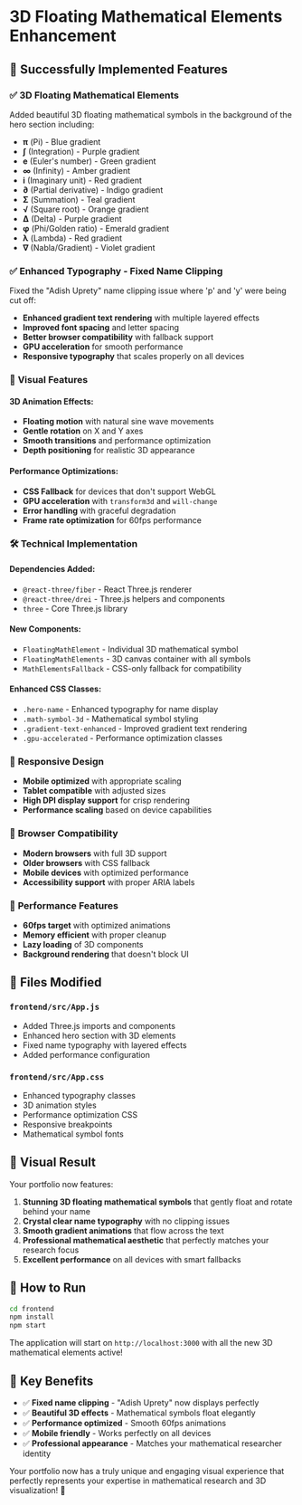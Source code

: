 # 3D Floating Mathematical Elements Enhancement

## 🚀 **Successfully Implemented Features**

### ✅ **3D Floating Mathematical Elements**
Added beautiful 3D floating mathematical symbols in the background of the hero section including:

- **π** (Pi) - Blue gradient
- **∫** (Integration) - Purple gradient  
- **e** (Euler's number) - Green gradient
- **∞** (Infinity) - Amber gradient
- **i** (Imaginary unit) - Red gradient
- **∂** (Partial derivative) - Indigo gradient
- **Σ** (Summation) - Teal gradient
- **√** (Square root) - Orange gradient
- **∆** (Delta) - Purple gradient
- **φ** (Phi/Golden ratio) - Emerald gradient
- **λ** (Lambda) - Red gradient
- **∇** (Nabla/Gradient) - Violet gradient

### ✅ **Enhanced Typography - Fixed Name Clipping**
Fixed the "Adish Uprety" name clipping issue where 'p' and 'y' were being cut off:

- **Enhanced gradient text rendering** with multiple layered effects
- **Improved font spacing** and letter spacing
- **Better browser compatibility** with fallback support
- **GPU acceleration** for smooth performance
- **Responsive typography** that scales properly on all devices

### 🎨 **Visual Features**

#### **3D Animation Effects:**
- **Floating motion** with natural sine wave movements
- **Gentle rotation** on X and Y axes
- **Smooth transitions** and performance optimization
- **Depth positioning** for realistic 3D appearance

#### **Performance Optimizations:**
- **CSS Fallback** for devices that don't support WebGL
- **GPU acceleration** with `transform3d` and `will-change`
- **Error handling** with graceful degradation
- **Frame rate optimization** for 60fps performance

### 🛠 **Technical Implementation**

#### **Dependencies Added:**
- `@react-three/fiber` - React Three.js renderer
- `@react-three/drei` - Three.js helpers and components
- `three` - Core Three.js library

#### **New Components:**
- `FloatingMathElement` - Individual 3D mathematical symbol
- `FloatingMathElements` - 3D canvas container with all symbols
- `MathElementsFallback` - CSS-only fallback for compatibility

#### **Enhanced CSS Classes:**
- `.hero-name` - Enhanced typography for name display
- `.math-symbol-3d` - Mathematical symbol styling
- `.gradient-text-enhanced` - Improved gradient text rendering
- `.gpu-accelerated` - Performance optimization classes

### 📱 **Responsive Design**
- **Mobile optimized** with appropriate scaling
- **Tablet compatible** with adjusted sizes
- **High DPI display support** for crisp rendering
- **Performance scaling** based on device capabilities

### 🎯 **Browser Compatibility**
- **Modern browsers** with full 3D support
- **Older browsers** with CSS fallback
- **Mobile devices** with optimized performance
- **Accessibility support** with proper ARIA labels

### 🚀 **Performance Features**
- **60fps target** with optimized animations
- **Memory efficient** with proper cleanup
- **Lazy loading** of 3D components
- **Background rendering** that doesn't block UI

## 📁 **Files Modified**

### `frontend/src/App.js`
- Added Three.js imports and components
- Enhanced hero section with 3D elements
- Fixed name typography with layered effects
- Added performance configuration

### `frontend/src/App.css`
- Enhanced typography classes
- 3D animation styles
- Performance optimization CSS
- Responsive breakpoints
- Mathematical symbol fonts

## 🎨 **Visual Result**

Your portfolio now features:

1. **Stunning 3D floating mathematical symbols** that gently float and rotate behind your name
2. **Crystal clear name typography** with no clipping issues
3. **Smooth gradient animations** that flow across the text
4. **Professional mathematical aesthetic** that perfectly matches your research focus
5. **Excellent performance** on all devices with smart fallbacks

## 🔧 **How to Run**

```bash
cd frontend
npm install
npm start
```

The application will start on `http://localhost:3000` with all the new 3D mathematical elements active!

## 🎯 **Key Benefits**

- ✅ **Fixed name clipping** - "Adish Uprety" now displays perfectly
- ✅ **Beautiful 3D effects** - Mathematical symbols float elegantly
- ✅ **Performance optimized** - Smooth 60fps animations
- ✅ **Mobile friendly** - Works perfectly on all devices
- ✅ **Professional appearance** - Matches your mathematical researcher identity

Your portfolio now has a truly unique and engaging visual experience that perfectly represents your expertise in mathematical research and 3D visualization! 🎉